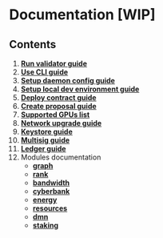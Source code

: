 # Documentation [WIP]

## Contents

1. **[Run validator guide](run_validator.md)**
2. **[Use CLI guide](ultimate-commands-guide.md)**
3. **[Setup daemon config guide](setup_pussy_configuration.md)**
4. **[Setup local dev environment guide](setup_dev_env.md)**
5. **[Deploy contract guide]()**
6. **[Create proposal guide]()**
7. **[Supported GPUs list](supported_gpu_list.md)**
8. **[Network upgrade guide](upgrade_guide.md)**
9. **[Keystore guide](keystore.md)**
10. **[Multisig guide](multisig_guide.md)**
11. **[Ledger guide](pussy_Ledger_guide.md)**
12. Modules documentation
    - **[graph](../x/graph/spec/README.md)**
    - **[rank](../x/rank/spec/README.md)**
    - **[bandwidth](../x/bandwidth/spec/README.md)**
    - **[cyberbank](../x/cyberbank/spec/README.md)**
    - **[energy](../x/energy/spec/README.md)**
    - **[resources](../x/resources/spec/README.md)**
    - **[dmn](../x/dmn/spec/README.md)**
    - **[staking](../x/staking/spec/README.md)**
